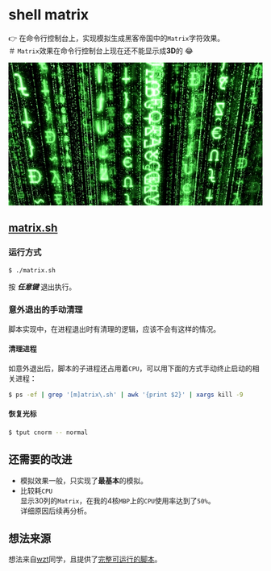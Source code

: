 shell matrix
=================================================

:point_right: 在命令行控制台上，实现模拟生成黑客帝国中的`Matrix`字符效果。  
＃ `Matrix`效果在命令行控制台上现在还不能显示成**3D**的 :joy:

![matrix](matrix.jpg "matrix")

[matrix.sh](matrix.sh)
----------------------------

### 运行方式

```bash
$ ./matrix.sh
```

按 ***任意键*** 退出执行。

### 意外退出的手动清理

脚本实现中，在进程退出时有清理的逻辑，应该不会有这样的情况。

#### 清理进程

如意外退出后，脚本的子进程还占用着`CPU`，可以用下面的方式手动终止启动的相关进程：


```bash
$ ps -ef | grep '[m]atrix\.sh' | awk '{print $2}' | xargs kill -9
```

#### 恢复光标

```bash
$ tput cnorm -- normal
```

还需要的改进
----------------------------

- 模拟效果一般，只实现了**最基本**的模拟。
- 比较耗`CPU`  
    显示30列的`Matrix`，在我的4核`MBP`上的`CPU`使用率达到了`50%`。  
    详细原因后续再分析。

想法来源
----------------------------

想法来自[wzt](https://github.com/cloudsec)同学，且提供了[完整可运行的脚本](cloudsec-matrix.sh)。
